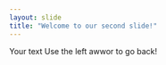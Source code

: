 ```yaml
---
layout: slide
title: "Welcome to our second slide!"
---
```

Your text
Use the left awwor to go back!
